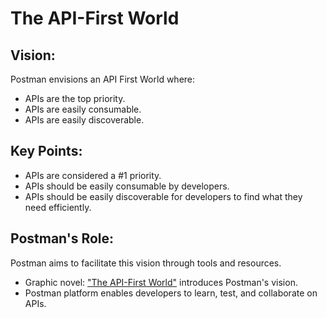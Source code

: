 # The API-First World

## Vision:
Postman envisions an API First World where:

- APIs are the top priority.
- APIs are easily consumable.
- APIs are easily discoverable.

## Key Points:
- APIs are considered a #1 priority.
- APIs should be easily consumable by developers.
- APIs should be easily discoverable for developers to find what they need efficiently.

## Postman's Role:
Postman aims to facilitate this vision through tools and resources.
- Graphic novel: ["The API-First World"](https://api-first-world.com/) introduces Postman's vision.
- Postman platform enables developers to learn, test, and collaborate on APIs.

